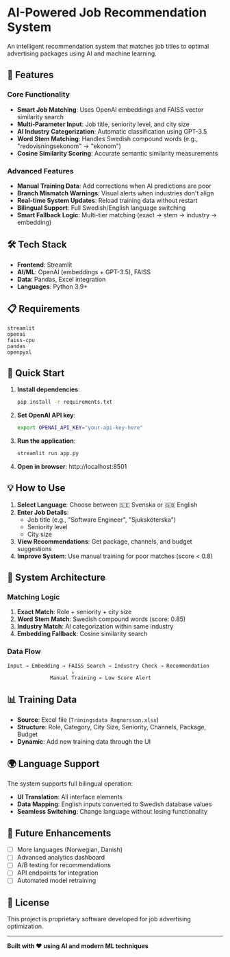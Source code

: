 # AI-Powered Job Recommendation System

An intelligent recommendation system that matches job titles to optimal advertising packages using AI and machine learning.

## 🚀 Features

### Core Functionality
- **Smart Job Matching**: Uses OpenAI embeddings and FAISS vector similarity search
- **Multi-Parameter Input**: Job title, seniority level, and city size
- **AI Industry Categorization**: Automatic classification using GPT-3.5
- **Word Stem Matching**: Handles Swedish compound words (e.g., "redovisningsekonom" → "ekonom")
- **Cosine Similarity Scoring**: Accurate semantic similarity measurements

### Advanced Features
- **Manual Training Data**: Add corrections when AI predictions are poor
- **Branch Mismatch Warnings**: Visual alerts when industries don't align
- **Real-time System Updates**: Reload training data without restart
- **Bilingual Support**: Full Swedish/English language switching
- **Smart Fallback Logic**: Multi-tier matching (exact → stem → industry → embedding)

## 🛠️ Tech Stack

- **Frontend**: Streamlit
- **AI/ML**: OpenAI (embeddings + GPT-3.5), FAISS
- **Data**: Pandas, Excel integration
- **Languages**: Python 3.9+

## 📋 Requirements

```
streamlit
openai
faiss-cpu
pandas
openpyxl
```

## 🚀 Quick Start

1. **Install dependencies**:
   ```bash
   pip install -r requirements.txt
   ```

2. **Set OpenAI API key**:
   ```bash
   export OPENAI_API_KEY="your-api-key-here"
   ```

3. **Run the application**:
   ```bash
   streamlit run app.py
   ```

4. **Open in browser**: http://localhost:8501

## 💡 How to Use

1. **Select Language**: Choose between 🇸🇪 Svenska or 🇬🇧 English
2. **Enter Job Details**:
   - Job title (e.g., "Software Engineer", "Sjuksköterska")
   - Seniority level
   - City size
3. **View Recommendations**: Get package, channels, and budget suggestions
4. **Improve System**: Use manual training for poor matches (score < 0.8)

## 🔧 System Architecture

### Matching Logic
1. **Exact Match**: Role + seniority + city size
2. **Word Stem Match**: Swedish compound words (score: 0.85)
3. **Industry Match**: AI categorization within same industry
4. **Embedding Fallback**: Cosine similarity search

### Data Flow
```
Input → Embedding → FAISS Search → Industry Check → Recommendation
                     ↓
              Manual Training ← Low Score Alert
```

## 📊 Training Data

- **Source**: Excel file (`Träningsdata Ragnarsson.xlsx`)
- **Structure**: Role, Category, City Size, Seniority, Channels, Package, Budget
- **Dynamic**: Add new training data through the UI

## 🌍 Language Support

The system supports full bilingual operation:
- **UI Translation**: All interface elements
- **Data Mapping**: English inputs converted to Swedish database values
- **Seamless Switching**: Change language without losing functionality

## 🔮 Future Enhancements

- [ ] More languages (Norwegian, Danish)
- [ ] Advanced analytics dashboard
- [ ] A/B testing for recommendations
- [ ] API endpoints for integration
- [ ] Automated model retraining

## 📝 License

This project is proprietary software developed for job advertising optimization.

---

**Built with ❤️ using AI and modern ML techniques**
